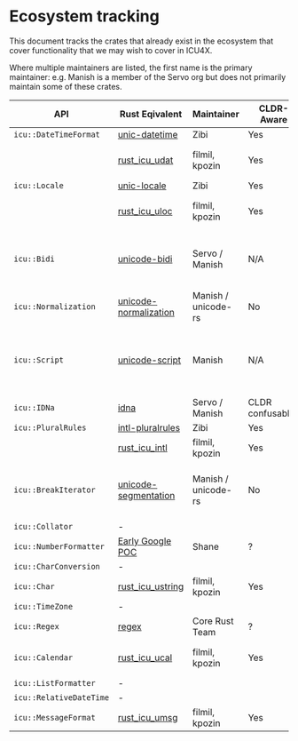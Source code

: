 
# Ecosystem tracking

This document tracks the crates that already exist in the ecosystem that cover functionality that we may wish to cover in ICU4X.

Where multiple maintainers are listed, the first name is the primary maintainer: e.g. Manish is a member of the Servo org but does not primarily maintain some of these crates.

| **API**                 | **Rust Eqivalent**                                             | **Maintainer**      | **CLDR-Aware**   | **Action** | **Notes**                                                          |
|-------------------------|----------------------------------------------------------------|---------------------|------------------|------------|--------------------------------------------------------------------|
| `icu::DateTimeFormat`   | [unic-datetime](https://github.com/zbraniecki/unic-datetime)   | Zibi                | Yes              | Import     |                                                                    |
|                         | [rust_icu_udat](https://crates.io/crates/rust_icu_udat)        | filmil, kpozin      | Yes              | Uncertain  | Rust wrapper around ICU4C                                          |
| `icu::Locale`           | [unic-locale](https://github.com/zbraniecki/unic-locale)       | Zibi                | Yes              | Import     |                                                                    |
|                         | [rust_icu_uloc](https://crates.io/crates/rust_icu_uloc)        | filmil, kpozin      | Yes              | Uncertain  | Rust wrapper around ICU4C                                          |
| `icu::Bidi`             | [unicode-bidi](http://docs.rs/unicode-bidi)                    | Servo / Manish      | N/A              | No Action  | Bidi and text layout are unlikely to be coming to ECMA-402         |
| `icu::Normalization`    | [unicode-normalization](http://docs.rs/unicode-normalization/) | Manish / unicode-rs | No               | Uncertain  | Main issue: [#40](https://github.com/unicode-org/icu4x/issues/40) |
| `icu::Script`           | [unicode-script](http://docs.rs/unicode-script/)               | Manish              | N/A              | No Action  | ICU4X should expose UCD data through its own custom pipeline       |
| `icu::IDNa`             | [idna](http://docs.rs/idna/)                                   | Servo / Manish      | CLDR confusables | Uncertain  | Main issue: [#42](https://github.com/unicode-org/icu4x/issues/42) |
| `icu::PluralRules`      | [intl-pluralrules](https://github.com/zbraniecki/pluralrules)  | Zibi                | Yes              | Import     |                                                                    |
|                         | [rust_icu_intl][1]                                             | filmil, kpozin      | Yes              | Uncertain  |                                                                    |
| `icu::BreakIterator`    | [unicode-segmentation](https://docs.rs/unicode-segmentation/)  | Manish / unicode-rs | No               | No Action  | No line segmentation. Wait for clear user demand outside Rust      |
| `icu::Collator`         | -                                                              |                     |                  |            |                                                                    |
| `icu::NumberFormatter`  | [Early Google POC](https://github.com/sffc/rust-wasm-i18n)     | Shane               | ?                | Import     |                                                                    |
| `icu::CharConversion`   | -                                                              |                     |                  |            |                                                                    |
| `icu::Char`             | [rust_icu_ustring](https://crates.io/crates/rust_icu_ustring)  | filmil, kpozin      | Yes              | Uncertain  |                                                                    |
| `icu::TimeZone`         | -                                                              |                     |                  |            |                                                                    |
| `icu::Regex`            | [regex](https://docs.rs/regex/1.3.7/regex/)                    | Core Rust Team      | ?                | No Action  | Main issue: [#37](https://github.com/unicode-org/icu4x/issues/37) |
| `icu::Calendar`         | [rust_icu_ucal](https://crates.io/crates/rust_icu_ucal)        | filmil, kpozin      | Yes              | Uncertain  | Rust wrapper around ICU4C                                          |
| `icu::ListFormatter`    | -                                                              |                     |                  |            |                                                                    |
| `icu::RelativeDateTime` | -                                                              |                     |                  |            |                                                                    |
| `icu::MessageFormat`    | [rust_icu_umsg][2]                                             | filmil, kpozin      | Yes              | Uncertain  |                                                                    |

[1]: https://github.com/google/rust_icu/tree/master/rust_icu_intl
[2]: https://crates.io/crates/rust_icu_umsg
